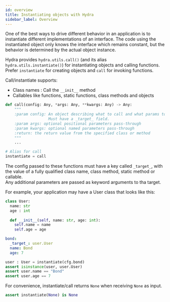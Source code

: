 ```yaml
---
id: overview
title: Instantiating objects with Hydra
sidebar_label: Overview
---
```


One of the best ways to drive different behavior in an application is to instantiate different implementations of an interface.
The code using the instantiated object only knows the interface which remains constant, but the behavior
is determined by the actual object instance.

Hydra provides `hydra.utils.call()` (and its alias `hydra.utils.instantiate()`) for instantiating objects and calling functions. Prefer `instantiate` for creating objects and `call` for invoking functions.

Call/instantiate supports:
- Class names : Call the `__init__` method
- Callables like functions, static functions, class methods and objects

```python
def call(config: Any, *args: Any, **kwargs: Any) -> Any:
    """
    :param config: An object describing what to call and what params to use.
                   Must have a _target_ field.
    :param args: optional positional parameters pass-through
    :param kwargs: optional named parameters pass-through
    :return: the return value from the specified class or method
    """
    ...

# Alias for call
instantiate = call
```

The config passed to these functions must have a key called `_target_`, with the value of a fully qualified class name, class method, static method or callable.   
Any additional parameters are passed as keyword arguments to tha target.

For example, your application may have a User class that looks like this:
```python title="user.py"
class User:
  name: str
  age : int
  
  def __init__(self, name: str, age: int):
    self.name = name
    self.age = age
```

<div className="row">

<div className="col col--6">

```yaml title="Config"
bond:
  _target_: user.User
  name: Bond
  age: 7
```


</div>

<div className="col col--6">

```python title="Instantiation"
user : User = instantiate(cfg.bond)
assert isinstance(user, user.User)
assert user.name == "Bond"
assert user.age == 7
```

</div>
</div>


For convenience, instantiate/call returns `None` when receiving `None` as input.
```python
assert instantiate(None) is None
```
